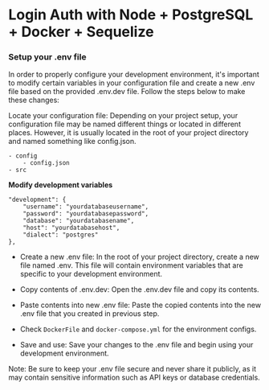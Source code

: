 
#  Login Auth with Node + PostgreSQL + Docker + Sequelize

###  Setup your .env file

  

In order to properly configure your development environment, it's important to modify certain variables in your configuration file and create a new .env file based on the provided .env.dev file. Follow the steps below to make these changes:

Locate your configuration file: Depending on your project setup, your configuration file may be named different things or located in different places. However, it is usually located in the root of your project directory and named something like config.json.
```
- config
	- config.json
- src
```

**Modify development variables**

```
"development": {
	"username": "yourdatabaseusername",
	"password": "yourdatabasepassword",
	"database": "yourdatabasename",
	"host": "yourdatabasehost",
	"dialect": "postgres"
},
```

  

- Create a new .env file: In the root of your project directory, create a new file named .env. This file will contain environment variables that are specific to your development environment.

  

- Copy contents of .env.dev: Open the .env.dev file and copy its contents.

  

- Paste contents into new .env file: Paste the copied contents into the new .env file that you created in previous step.

  

- Check `DockerFile` and `docker-compose.yml` for the environment configs.

  

- Save and use: Save your changes to the .env file and begin using your development environment.

  

Note: Be sure to keep your .env file secure and never share it publicly, as it may contain sensitive information such as API keys or database credentials.